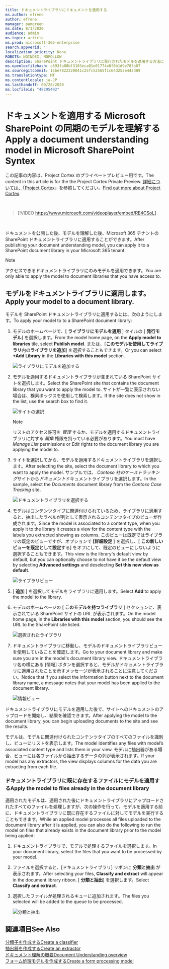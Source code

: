 ```yaml
---
title: ドキュメントライブラリにドキュメントを適用する
ms.author: efrene
author: efrene
manager: pamgreen
ms.date: 8/1/2020
audience: admin
ms.topic: article
ms.prod: microsoft-365-enterprise
search.appverid: ''
localization_priority: None
ROBOTS: NOINDEX, NOFOLLOW
description: SharePoint ドキュメントライブラリに発行されたモデルを適用する方法について説明します。
ms.openlocfilehash: c693fa08bf3103eca01e01774e8f8b1d9e783b07
ms.sourcegitcommit: 15be7822220041c25fc52565f1c64d252e442d89
ms.translationtype: MT
ms.contentlocale: ja-JP
ms.lasthandoff: 09/28/2020
ms.locfileid: "48295492"
---
```

# <a name="apply-a-document-understanding-model-in-microsoft-sharepoint-syntex"></a><span data-ttu-id="de0ee-103">ドキュメントを適用する Microsoft SharePoint の同期のモデルを理解する</span><span class="sxs-lookup"><span data-stu-id="de0ee-103">Apply a document understanding model in Microsoft SharePoint Syntex</span></span>

<span data-ttu-id="de0ee-104">この記事の内容は、Project Cortex のプライベートプレビュー用です。</span><span class="sxs-lookup"><span data-stu-id="de0ee-104">The content in this article is for the the Project Cortex Private Preview.</span></span> <span data-ttu-id="de0ee-105">[詳細については、「Project Cortex](https://aka.ms/projectcortex)」を参照してください。</span><span class="sxs-lookup"><span data-stu-id="de0ee-105">[Find out more about Project Cortex](https://aka.ms/projectcortex).</span></span>

</br>

> [!VIDEO https://www.microsoft.com/videoplayer/embed/RE4CSoL]

</br>

<span data-ttu-id="de0ee-106">ドキュメントを公開した後、モデルを理解した後、Microsoft 365 テナントの SharePoint ドキュメントライブラリに適用することができます。</span><span class="sxs-lookup"><span data-stu-id="de0ee-106">After publishing your document understanding model, you can apply it to a SharePoint document library in your Microsoft 365 tenant.</span></span>

> [!NOTE]
> <span data-ttu-id="de0ee-107">アクセスできるドキュメントライブラリにのみモデルを適用できます。</span><span class="sxs-lookup"><span data-stu-id="de0ee-107">You are only able to apply the model to document libraries that you have access to.</span></span>


## <a name="apply-your-model-to-a-document-library"></a><span data-ttu-id="de0ee-108">モデルをドキュメントライブラリに適用します。</span><span class="sxs-lookup"><span data-stu-id="de0ee-108">Apply your model to a document library.</span></span>

<span data-ttu-id="de0ee-109">モデルを SharePoint ドキュメントライブラリに適用するには、次のようにします。</span><span class="sxs-lookup"><span data-stu-id="de0ee-109">To apply your model to to a SharePoint document library:</span></span>

1. <span data-ttu-id="de0ee-110">モデルのホームページで、[ **ライブラリにモデルを適用** ] タイルの [ **発行モデル**] を選択します。</span><span class="sxs-lookup"><span data-stu-id="de0ee-110">From the model home page, on the **Apply model to libraries** tile, select **Publish model**.</span></span> <span data-ttu-id="de0ee-111">または、[**このモデルを使用してライブラリ**内の**ライブラリを追加**] を選択することもできます。</span><span class="sxs-lookup"><span data-stu-id="de0ee-111">Or you can select  **+Add Library** in the **Libraries with this model** section.</span></span> </br>

    ![ライブラリにモデルを追加する](../media/content-understanding/apply-to-library.png)</br>

2. <span data-ttu-id="de0ee-113">モデルを適用するドキュメントライブラリが含まれている SharePoint サイトを選択します。</span><span class="sxs-lookup"><span data-stu-id="de0ee-113">Select the SharePoint site that contains the document library that you want to apply the model to.</span></span> <span data-ttu-id="de0ee-114">サイトが一覧に表示されない場合は、検索ボックスを使用して検索します。</span><span class="sxs-lookup"><span data-stu-id="de0ee-114">If the site does not show in the list, use the search box to find it.</span></span></br>

    ![サイトの選択](../media/content-understanding/site-search.png)</br>

    > [!NOTE]
    > <span data-ttu-id="de0ee-116">リストのアクセス許可を *管理* するか、モデルを適用するドキュメントライブラリに対する *編集* 権限を持っている必要があります。</span><span class="sxs-lookup"><span data-stu-id="de0ee-116">You must have *Manage List* permissions or *Edit* rights to the document library you are applying the model to.</span></span></br>

3. <span data-ttu-id="de0ee-117">サイトを選択してから、モデルを適用するドキュメントライブラリを選択します。</span><span class="sxs-lookup"><span data-stu-id="de0ee-117">After selecting the site, select the document library to which you want to apply the model.</span></span> <span data-ttu-id="de0ee-118">サンプルでは、 *Contoso 社のケーストラッキング*サイトから*ドキュメント*ドキュメントライブラリを選択します。</span><span class="sxs-lookup"><span data-stu-id="de0ee-118">In the sample, select the *Documents* document library from the *Contoso Case Tracking* site.</span></span></br>

    ![ドキュメントライブラリを選択する](../media/content-understanding/select-doc-library.png)</br>

4. <span data-ttu-id="de0ee-120">モデルはコンテンツタイプに関連付けられているため、ライブラリに適用すると、抽出したラベルが列として表示されるコンテンツタイプのビューが作成されます。</span><span class="sxs-lookup"><span data-stu-id="de0ee-120">Since the model is associated to a content type, when you apply it to the library it creates a view for the content type with the labels you extracted showing as columns.</span></span> <span data-ttu-id="de0ee-121">このビューは既定ではライブラリの既定のビューですが、オプションで **[詳細設定** ] を選択し、[ **この新しいビューを既定として設定**する] をオフにして、既定のビューにしないように選択することもできます。</span><span class="sxs-lookup"><span data-stu-id="de0ee-121">This view is the library's default view by default, but you can optionally choose to not have it be the default view by selecting **Advanced settings** and deselecting **Set this new view as default**.</span></span></br>

    ![ライブラリビュー](../media/content-understanding/library-view.png)</br>

5. <span data-ttu-id="de0ee-123">[ **追加** ] を選択してモデルをライブラリに適用します。</span><span class="sxs-lookup"><span data-stu-id="de0ee-123">Select **Add** to apply the model to the library.</span></span> 
6. <span data-ttu-id="de0ee-124">モデルのホームページの [ **このモデルを持つライブラリ** ] セクションに、表示されている SharePoint サイトの URL が表示されます。</span><span class="sxs-lookup"><span data-stu-id="de0ee-124">On the model home page, in the **Libraries with this model** section, you should see the URL to the SharePoint site listed.</span></span></br>

    ![選択されたライブラリ](../media/content-understanding/selected-library.png)</br>

7. <span data-ttu-id="de0ee-126">ドキュメントライブラリに移動し、モデルのドキュメントライブラリビューを使用していることを確認します。</span><span class="sxs-lookup"><span data-stu-id="de0ee-126">Go to your document library and make sure you are in the model's document library view.</span></span> <span data-ttu-id="de0ee-127">ドキュメントライブラリ名の横にある [情報] ボタンを選択すると、モデルがドキュメントライブラリに適用されたことを示すメッセージが表示されることに注意してください。</span><span class="sxs-lookup"><span data-stu-id="de0ee-127">Notice that if you select the information button next to the document library name, a message notes that your model has been applied to the document library.</span></span>

    ![情報ビュー](../media/content-understanding/info-du.png)</br> 


<span data-ttu-id="de0ee-129">ドキュメントライブラリにモデルを適用した後で、サイトへのドキュメントのアップロードを開始し、結果を確認できます。</span><span class="sxs-lookup"><span data-stu-id="de0ee-129">After applying the model to the document library, you can begin uploading documents to the site and see the results.</span></span>

<span data-ttu-id="de0ee-130">モデルは、モデルに関連付けられたコンテンツタイプのすべてのファイルを識別し、ビューにリストを表示します。</span><span class="sxs-lookup"><span data-stu-id="de0ee-130">The model identifies any files with model’s associated content type and lists them in your view.</span></span> <span data-ttu-id="de0ee-131">モデルに抽出器がある場合、ビューには各ファイルから抽出するデータの列が表示されます。</span><span class="sxs-lookup"><span data-stu-id="de0ee-131">If your model has any extractors, the view displays columns for the data you are extracting from each file.</span></span>

### <a name="apply-the-model-to-files-already-in-the-document-library"></a><span data-ttu-id="de0ee-132">ドキュメントライブラリに既に存在するファイルにモデルを適用する</span><span class="sxs-lookup"><span data-stu-id="de0ee-132">Apply the model to files already in the document library</span></span>

<span data-ttu-id="de0ee-133">適用されたモデルは、適用された後にドキュメントライブラリにアップロードされたすべてのファイルを処理しますが、次の操作を行って、モデルを適用する前に、ドキュメントライブラリに既に存在するファイルに対してモデルを実行することもできます。</span><span class="sxs-lookup"><span data-stu-id="de0ee-133">While an applied model processes all files uploaded to the document library after it is applied, you can also do the following to run the model on files that already exists in the document library prior to the model being applied:</span></span>

1. <span data-ttu-id="de0ee-134">ドキュメントライブラリで、モデルで処理するファイルを選択します。</span><span class="sxs-lookup"><span data-stu-id="de0ee-134">In your document library, select the files that you want to be processed by your model.</span></span>
2. <span data-ttu-id="de0ee-135">ファイルを選択すると、[ドキュメントライブラリ] リボンに **分類と抽出** が表示されます。</span><span class="sxs-lookup"><span data-stu-id="de0ee-135">After selecting your files, **Classify and extract** will appear in the document library ribbon.</span></span> <span data-ttu-id="de0ee-136">[ **分類と抽出**] を選択します。</span><span class="sxs-lookup"><span data-stu-id="de0ee-136">Select **Classify and extract**.</span></span>
3. <span data-ttu-id="de0ee-137">選択したファイルが処理されるキューに追加されます。</span><span class="sxs-lookup"><span data-stu-id="de0ee-137">The files you selected will be added to the queue to be processed.</span></span>

      ![分類と抽出](../media/content-understanding/extract-classify.png)</br> 

## <a name="see-also"></a><span data-ttu-id="de0ee-139">関連項目</span><span class="sxs-lookup"><span data-stu-id="de0ee-139">See Also</span></span>
[<span data-ttu-id="de0ee-140">分類子を作成する</span><span class="sxs-lookup"><span data-stu-id="de0ee-140">Create a classifier</span></span>](create-a-classifier.md)</br>
[<span data-ttu-id="de0ee-141">抽出器を作成する</span><span class="sxs-lookup"><span data-stu-id="de0ee-141">Create an extractor</span></span>](create-an-extractor.md)</br>
[<span data-ttu-id="de0ee-142">ドキュメント理解の概要</span><span class="sxs-lookup"><span data-stu-id="de0ee-142">Document Understanding overview</span></span>](document-understanding-overview.md)</br>
[<span data-ttu-id="de0ee-143">フォーム処理モデルを作成する</span><span class="sxs-lookup"><span data-stu-id="de0ee-143">Create a form processing model</span></span>](create-a-form-processing-model.md)  
